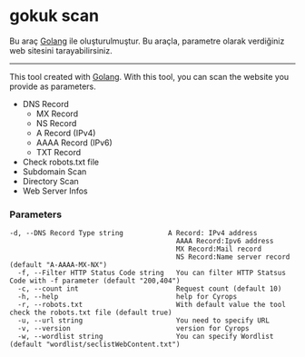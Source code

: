# gokuk scan

Bu araç [Golang](https://go.dev/) ile oluşturulmuştur. Bu araçla, parametre olarak verdiğiniz web sitesini tarayabilirsiniz.

------

This tool created with [Golang](https://go.dev/). With this tool, you can scan the website you provide as parameters.


- DNS Record
    - MX Record
    - NS Record
    - A Record (IPv4)
    - AAAA Record (IPv6)
    - TXT Record
- Check robots.txt file
- Subdomain Scan
- Directory Scan
- Web Server Infos

 ### Parameters

```
-d, --DNS Record Type string           A Record: IPv4 address
                                         AAAA Record:Ipv6 address
                                         MX Record:Mail record
                                         NS Record:Name server record (default "A-AAAA-MX-NX")
  -f, --Filter HTTP Status Code string   You can filter HTTP Statsus Code with -f parameter (default "200,404")
  -c, --count int                        Request count (default 10)
  -h, --help                             help for Cyrops
  -r, --robots.txt                       With default value the tool check the robots.txt file (default true)
  -u, --url string                       You need to specify URL
  -v, --version                          version for Cyrops
  -w, --wordlist string                  You can specify Wordlist (default "wordlist/seclistWebContent.txt")
```